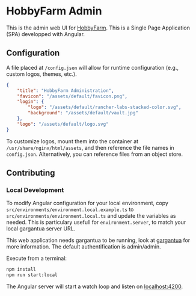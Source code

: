 # HobbyFarm Admin

This is the admin web UI for [HobbyFarm](https://github.com/hobbyfarm). This is a Single Page Application (SPA) developped with Angular.

## Configuration

A file placed at `/config.json` will allow for runtime configuration (e.g., custom logos, themes, etc.).

```json
{
    "title": "HobbyFarm Administration",
    "favicon": "/assets/default/favicon.png",
    "login": {
        "logo": "/assets/default/rancher-labs-stacked-color.svg",
        "background": "/assets/default/vault.jpg"
    },
    "logo": "/assets/default/logo.svg"
}
```

To customize logos, mount them into the container at `/usr/share/nginx/html/assets`, and then reference the file names in `config.json`. Alternatively, you can reference files from an object store.

## Contributing

### Local Development

To modify Angular configuration for your local environment, copy `src/environments/environment.local.example.ts` to `src/environments/environment.local.ts` and update the variables as needed. This is particulary usefull for `environment.server`, to match your local gargantua server URL.

This web application needs gargantua to be running, look at [gargantua](https://github.com/hobbyfarm/gargantua/CONTRIBUTING.md) for more information. The default authentification is admin/admin.

Execute from a terminal:

```bash
npm install
npm run start:local
```

The Angular server will start a watch loop and listen on [localhost:4200](http://localhost:4200).
